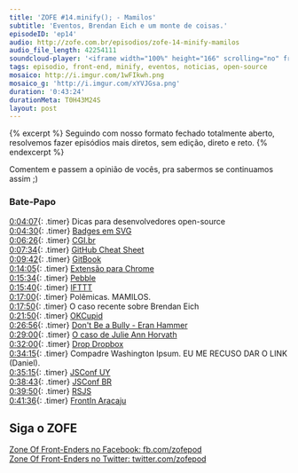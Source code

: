```yaml
---
title: 'ZOFE #14.minify(); - Mamilos'
subtitle: 'Eventos, Brendan Eich e um monte de coisas.'
episodeID: 'ep14'
audio: http://zofe.com.br/episodios/zofe-14-minify-mamilos
audio_file_length: 42254111
soundcloud-player: '<iframe width="100%" height="166" scrolling="no" frameborder="no" src="https://w.soundcloud.com/player/?url=https%3A//api.soundcloud.com/tracks/155522556%3Fsecret_token%3Ds-UbRpK&amp;color=ff5500&amp;auto_play=false&amp;hide_related=true&amp;show_artwork=true&amp;show_comments=false&amp;show_user=false&amp;show_reposts=false"></iframe>'
tags: episodio, front-end, minify, eventos, noticias, open-source
mosaico: http://i.imgur.com/1wFIkwh.png
mosaico_g: 'http://i.imgur.com/xYVJGsa.png'
duration: '0:43:24'
durationMeta: T0H43M24S
layout: post
---
```


{% excerpt %}
Seguindo com nosso formato fechado totalmente aberto, resolvemos fazer episódios mais diretos, sem edição, direto e reto.
{% endexcerpt %}

Comentem e passem a opinião de vocês, pra sabermos se continuamos assim ;)

### Bate-Papo

[0:04:07](#t=0:04:07){: .timer} Dicas para desenvolvedores open-source<br>
[0:04:30](#t=0:04:30){: .timer} [Badges em SVG](http://shields.io)<br>
[0:06:26](#t=0:6:26){: .timer} [CGI.br](http://cgi.br)<br>
[0:07:34](#t=0:7:34){: .timer} [GitHub Cheat Sheet](https://github.com/tiimgreen/github-cheat-sheet)<br>
[0:09:42](#t=0:9:42){: .timer} [GitBook](https://github.com/GitbookIO/gitbook)<br>
[0:14:05](#t=0:14:05){: .timer} [Extensão para Chrome](https://chrome.google.com/webstore/detail/github-notifier/lmjdlojahmbbcodnpecnjnmlddbkjhnn)<br>
[0:15:34](#t=0:15:35){: .timer} [Pebble](https://getpebble.com/)<br>
[0:15:40](#t=0:15:40){: .timer} [IFTTT](http://ifttt.com/)<br>
[0:17:00](#t=0:17:00){: .timer} Polêmicas. MAMILOS.<br>
[0:17:50](#t=0:17:50){: .timer} O caso recente sobre Brendan Eich<br>
[0:21:50](#t=0:21:50){: .timer} [OKCupid](http://www.theverge.com/2014/3/31/5568136/okcupid-asks-users-to-boycott-firefox-because-of-ceos-gay-rights)<br>
[0:26:56](#t=0:26:56){: .timer} [Don't Be a Bully - Eran Hammer](http://hueniverse.com/2014/03/26/dont-be-a-bully/)<br>
[0:29:00](#t=0:29:00){: .timer} [O caso de Julie Ann Horvath](http://techcrunch.com/2014/03/15/julie-ann-horvath-describes-sexism-and-intimidation-behind-her-github-exit/)<br>
[0:32:00](#t=0:32:00){: .timer} [Drop Dropbox](http://drop-dropbox.com)<br>
[0:34:15](#t=0:34:15){: .timer} Compadre Washington Ipsum. EU ME RECUSO DAR O LINK (Daniel).<br>
[0:35:15](#t=0:35:15){: .timer} [JSConf UY](http://jsconf.uy)<br>
[0:38:43](#t=0:38:43){: .timer} [JSConf BR](http://jsconfbr.org)<br>
[0:39:50](#t=0:39:50){: .timer} [RSJS](http://rsjs.org)<br>
[0:41:36](#t=0:41:36){: .timer} [FrontIn Aracaju](http://frontinaracaju.com.br/)<br>



## Siga o ZOFE

[Zone Of Front-Enders no Facebook: fb.com/zofepod](http://fb.com/zofepod/ "ZOFE no Facebook: fb.com/zofepod")<br>
[Zone Of Front-Enders no Twitter: twitter.com/zofepod](http://twitter.com/zofepod/ "ZOFE no Twitter")<br>
